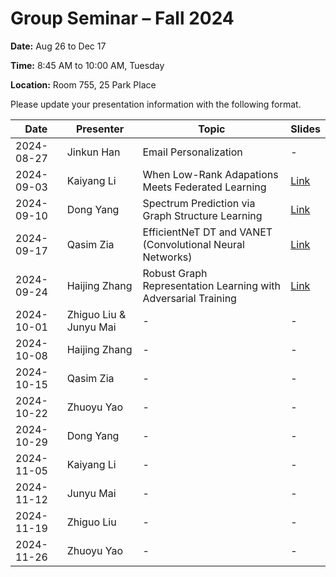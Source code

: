 # Group Seminar – Fall 2024

**Date:** Aug 26 to Dec 17

**Time:** 8:45 AM to 10:00 AM, Tuesday

**Location:** Room 755, 25 Park Place

Please update your presentation information with the following format.

| Date       | Presenter     | Topic | Slides |
|------------|----------------|--------|--------|
| 2024-08-27 |   Jinkun Han    |  Email Personalization  | -      |  
| 2024-09-03 | Kaiyang Li      | When Low-Rank Adapations Meets Federated Learning | [Link](https://github.com/KaiyangLi1992/GroupMeetingSchedule/blob/main/Slides/Kaiyang%20Li/when%20VBLora%20meet%20FL.pptx)      | 
| 2024-09-10      | Dong Yang      | Spectrum Prediction via Graph Structure Learning| [Link](https://github.com/KaiyangLi1992/GroupMeetingSchedule/blob/main/Slides/Dong%20Yang/Spectrum_Prediction.pptx)   |
| 2024-09-17      | Qasim Zia       | EfficientNeT DT and VANET (Convolutional Neural Networks)| [Link](https://github.com/KaiyangLi1992/GroupMeetingSchedule/blob/main/Slides/Qasim%20Zia/EfficientNet%20%20-%20%20Read-Only.pptx)  |
| 2024-09-24      | Haijing Zhang   | Robust Graph Representation Learning with Adversarial Training |[Link](https://github.com/KaiyangLi1992/GroupMeetingSchedule/blob/main/Slides/Haijing%20Zhang/HaijingZhang_PhDQualifierExam_2024Fall-1.pptx)|
| 2024-10-01      | Zhiguo Liu &  Junyu Mai   | -   | -   |
| 2024-10-08      | Haijing Zhang | -   | -   |
| 2024-10-15      |   Qasim Zia    | -   | -   |
| 2024-10-22      |  Zhuoyu Yao     | -   | -   |
| 2024-10-29      | Dong Yang      | -   | -   |
| 2024-11-05      |   Kaiyang Li      | -   | -   |
| 2024-11-12      | Junyu Mai  | -   | -   |
| 2024-11-19      | Zhiguo Liu      | -   | -   |
| 2024-11-26      | Zhuoyu Yao      | -   | -   |



